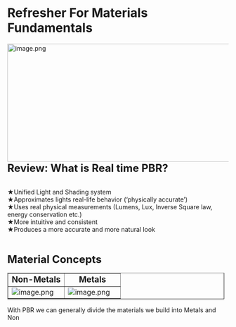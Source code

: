 # Refresher For Materials Fundamentals

<p><img style="float: right;" src="https://vertexschool.instructure.com/courses/311/files/19576/preview?verifier=hN0vSsC4QC6IXWrMDjntba7voM1iAjjHZff1CheZ" alt="image.png" width="561" height="268" data-api-endpoint="https://vertexschool.instructure.com/api/v1/courses/311/files/19576" data-api-returntype="File"><span style="font-size: 18pt;"><strong>Review: What is Real time PBR?</strong></span></p>
<p><br>★Unified Light and Shading system<br>★Approximates lights real-life behavior (‘physically accurate’)<br>★Uses real physical measurements (Lumens, Lux, Inverse Square law, energy conservation etc.)<br>★More intuitive and consistent<br>★Produces a more accurate and more natural look</p>
<p>&nbsp;</p>
<p><strong><span style="font-size: 18pt;">Material Concepts</span></strong></p>
<table style="border-collapse: collapse; width: 97.9817%;" border="1">
<tbody>
<tr>
<td style="width: 49.9634%; text-align: center;"><span style="font-size: 14pt;"><strong>Non-Metals</strong></span></td>
<td style="width: 49.9634%; text-align: center;"><span style="font-size: 14pt;"><strong>Metals</strong></span></td>
</tr>
<tr>
<td style="width: 49.9634%;"><img src="https://vertexschool.instructure.com/courses/311/files/19577/preview?verifier=q9McqmrKK43oci5neJuihLzRonICMy9eGBQvs3E9" alt="image.png" data-api-endpoint="https://vertexschool.instructure.com/api/v1/courses/311/files/19577" data-api-returntype="File"></td>
<td style="width: 49.9634%;"><img src="https://vertexschool.instructure.com/courses/311/files/19579/preview?verifier=9alSn3MgdWgLT8I4a5JCcoXpibSD3MvkpIk6H3lU" alt="image.png" data-api-endpoint="https://vertexschool.instructure.com/api/v1/courses/311/files/19579" data-api-returntype="File"></td>
</tr>
</tbody>
</table>
<p>With PBR we can generally divide the materials we build into Metals and Non</p>
<p>&nbsp;</p>